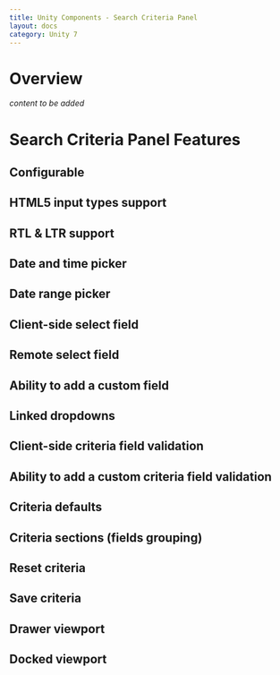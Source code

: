```yaml
---
title: Unity Components - Search Criteria Panel
layout: docs
category: Unity 7
---
```

# Overview

*content to be added*

# Search Criteria Panel Features

## Configurable
## HTML5 input types support
## RTL & LTR support
## Date and time picker
## Date range picker
## Client-side select field
## Remote select field
## Ability to add a custom field
## Linked dropdowns
## Client-side criteria field validation
## Ability to add a custom criteria field validation
## Criteria defaults
## Criteria sections (fields grouping)
## Reset criteria
## Save criteria
## Drawer viewport
## Docked viewport
